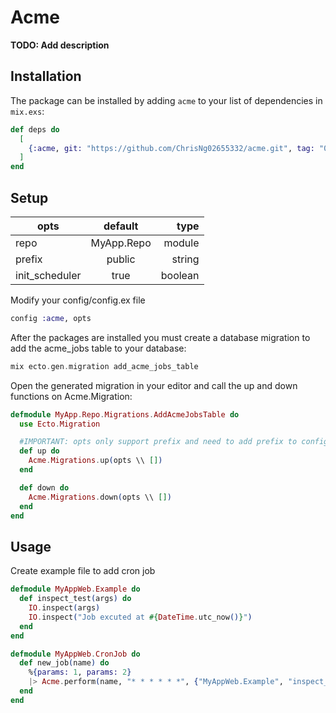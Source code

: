 # Acme

**TODO: Add description**

## Installation

The package can be installed by adding `acme` to your list of dependencies in `mix.exs`:

```elixir
def deps do
  [
    {:acme, git: "https://github.com/ChrisNg02655332/acme.git", tag: "0.1.0" }
  ]
end
```

## Setup

|   opts         |    default   |   type   |
|----------------|:------------:|---------:|
| repo           |  MyApp.Repo  |  module  |
| prefix         |  public      |  string  |
| init_scheduler |  true        |  boolean |


Modify your config/config.ex file

```elixir
config :acme, opts 
```

After the packages are installed you must create a database migration to add the acme_jobs table to your database:

```elixir
mix ecto.gen.migration add_acme_jobs_table
```

Open the generated migration in your editor and call the up and down functions on Acme.Migration:

```elixir
defmodule MyApp.Repo.Migrations.AddAcmeJobsTable do
  use Ecto.Migration

  #IMPORTANT: opts only support prefix and need to add prefix to config
  def up do
    Acme.Migrations.up(opts \\ [])
  end

  def down do
    Acme.Migrations.down(opts \\ [])
  end
end
```

## Usage

Create example file to add cron job

```elixir
defmodule MyAppWeb.Example do
  def inspect_test(args) do
    IO.inspect(args)
    IO.inspect("Job excuted at #{DateTime.utc_now()}")
  end
end

defmodule MyAppWeb.CronJob do
  def new_job(name) do
    %{params: 1, params: 2}
    |> Acme.perform(name, "* * * * * *", {"MyAppWeb.Example", "inspect_test"})
  end
end
```


